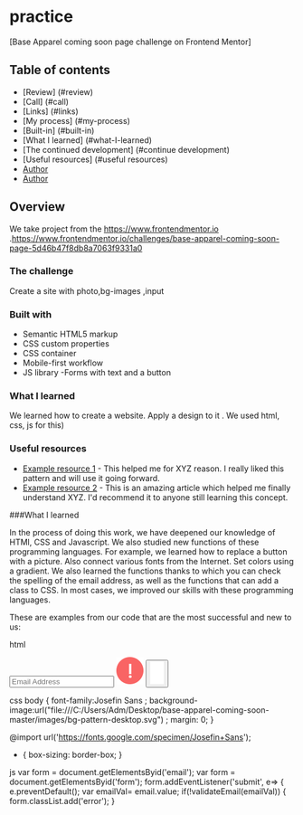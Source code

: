 # practice
[Base Apparel coming soon page challenge on Frontend Mentor]
## Table of contents

- [Review] (#review)
- [Call] (#call)
- [Links] (#links)
- [My process] (#my-process)
- [Built-in] (#built-in)
- [What I learned] (#what-I-learned)
- [The continued development] (#continue development)
- [Useful resources] (#useful resources)
- [Author](#Aisha)
- [Author](#Albina)

## Overview

We take project from the  https://www.frontendmentor.io .https://www.frontendmentor.io/challenges/base-apparel-coming-soon-page-5d46b47f8db8a7063f9331a0
### The challenge

Create a site with photo,bg-images ,input
### Built with

- Semantic HTML5 markup
- CSS custom properties
- CSS container
- Mobile-first workflow
- JS library
-Forms with text and a button


### What I learned

We learned how to create a website. Apply a design to it . We used html, css, js for this)



### Useful resources

- [Example resource 1](https://www.example.com) - This helped me for XYZ reason. I really liked this pattern and will use it going forward.
- [Example resource 2](https://www.example.com) - This is an amazing article which helped me finally understand XYZ. I'd recommend it to anyone still learning this concept.



###What I learned


In the process of doing this work, we have deepened our knowledge of HTMl, CSS and Javascript. We also studied new functions of these programming languages. For example, we learned how to replace a button with a picture. Also connect various fonts from the Internet. Set colors using a gradient. We also learned the functions thanks to which you can check the spelling of the email address, as well as the functions that can add a class to CSS. In most cases, we improved our skills with these programming languages.

These are examples from our code that are the most successful and new to us:

html
<form id="form"> 
<input type="email" placeholder="Email Address">
<img src="images/icon-error.svg" alt="icon-error"  class="error-icon"> 
<button> <img src="images/icon-arrow.svg" alt="icon-arrow" > </button>

css
body {
	font-family:Josefin Sans ;
	background-image:url("file:///C:/Users/Adm/Desktop/base-apparel-coming-soon-master/images/bg-pattern-desktop.svg") ;
margin: 0;
}

@import url('https://fonts.google.com/specimen/Josefin+Sans');
* {
	box-sizing: border-box;
}

js
var form = document.getElementsByid('email');
var form = document.getElementsByid('form');
form.addEventListener('submit', e=> {
	e.preventDefault();
	var emailVal= email.value;
	if(!validateEmail(emailVal)) {
		form.classList.add('error');
	}


